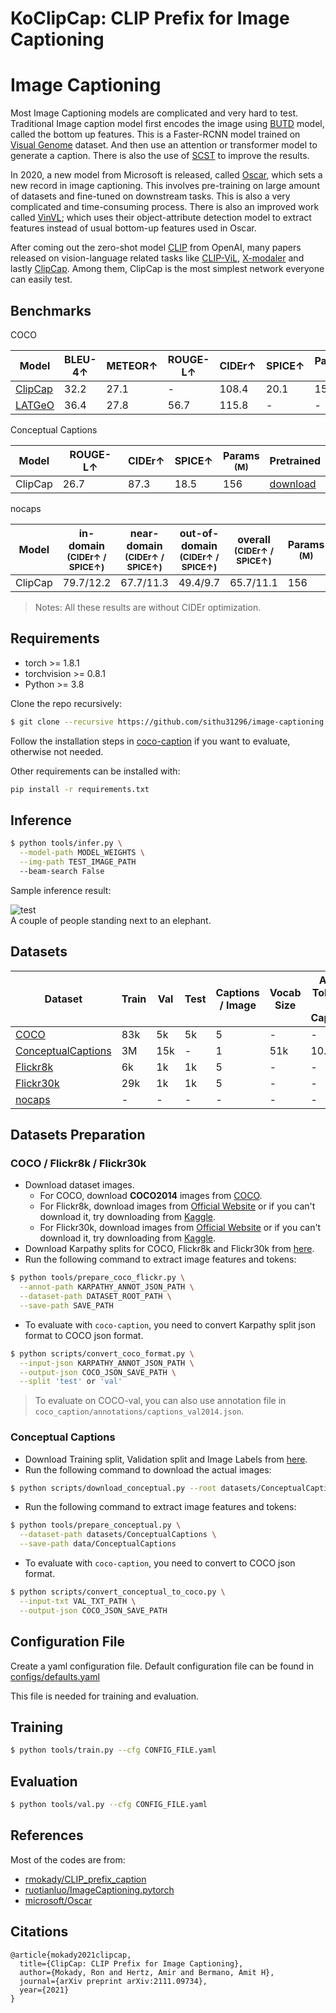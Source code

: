 # KoClipCap: CLIP Prefix for Image Captioning

# Image Captioning 

Most Image Captioning models are complicated and very hard to test. Traditional Image caption model first encodes the image using [BUTD](https://arxiv.org/abs/1707.07998) model, called the bottom up features. This is a Faster-RCNN model trained on [Visual Genome](https://visualgenome.org/) dataset. And then use an attention or transformer model to generate a caption. There is also the use of [SCST](https://arxiv.org/abs/1612.00563) to improve the results.

In 2020, a new model from Microsoft is released, called [Oscar](https://github.com/microsoft/Oscar), which sets a new record in image captioning. This involves pre-training on large amount of datasets and fine-tuned on downstream tasks. This is also a very complicated and time-consuming process. There is also an improved work called [VinVL](https://arxiv.org/abs/2101.00529); which uses their object-attribute detection model to extract features instead of usual bottom-up features used in Oscar.

After coming out the zero-shot model [CLIP](https://arxiv.org/abs/2103.00020) from OpenAI, many papers released on vision-language related tasks like [CLIP-ViL](https://arxiv.org/abs/2107.06383), [X-modaler](https://arxiv.org/abs/2103.17249) and lastly [ClipCap](https://arxiv.org/abs/2111.09734). Among them, ClipCap is the most simplest network everyone can easily test.

## Benchmarks

COCO

Model | BLEU-4↑ | METEOR↑ | ROUGE-L↑ | CIDEr↑ | SPICE↑ | Params <br><sup>(M) | Pretrained
--- | --- | --- | --- | --- | --- | --- | --- 
[ClipCap](https://arxiv.org/abs/2111.09734) | 32.2 | 27.1 | - | 108.4 | 20.1 | 156 | [download](https://drive.google.com/file/d/1IdaBtMSvtyzF0ByVaBHtvM0JYSXRExRX/view?usp=sharing)
[LATGeO](https://arxiv.org/abs/2109.07799) | 36.4 | 27.8 | 56.7 | 115.8 | - | -

Conceptual Captions

Model | ROUGE-L↑ | CIDEr↑ | SPICE↑ | Params <br><sup>(M) | Pretrained
--- | --- | --- | --- | --- | ---
ClipCap | 26.7 | 87.3 | 18.5 | 156 | [download](https://drive.google.com/file/d/14pXWwB4Zm82rsDdvbGguLfx9F8aM7ovT/view?usp=sharing)

nocaps

Model | in-domain <br><sup>(CIDEr↑ / SPICE↑) | near-domain <br><sup>(CIDEr↑ / SPICE↑) | out-of-domain <br><sup>(CIDEr↑ / SPICE↑) | overall <br><sup>(CIDEr↑ / SPICE↑) | Params <br><sup>(M)
--- | --- | --- | --- | --- | ---
ClipCap | 79.7/12.2 | 67.7/11.3 | 49.4/9.7 | 65.7/11.1 | 156

> Notes: All these results are without CIDEr optimization.

## Requirements

* torch >= 1.8.1
* torchvision >= 0.8.1
* Python >= 3.8

Clone the repo recursively:

```bash
$ git clone --recursive https://github.com/sithu31296/image-captioning.git
```

Follow the installation steps in [coco-caption](https://github.com/sithu31296/coco-caption) if you want to evaluate, otherwise not needed.

Other requirements can be installed with:

```bash
pip install -r requirements.txt
```


## Inference

```bash
$ python tools/infer.py \
  --model-path MODEL_WEIGHTS \
  --img-path TEST_IMAGE_PATH
  --beam-search False
```

Sample inference result:

![test](assets/test.jpg)
<br>
A couple of people standing next to an elephant.

## Datasets

Dataset | Train | Val | Test | Captions / Image | Vocab Size | Avg. Tokens / Caption
--- | --- | --- | --- | --- | --- | ---
[COCO](https://cocodataset.org/#home) | 83k | 5k | 5k | 5 | - | -
[ConceptualCaptions](https://ai.google.com/research/ConceptualCaptions) | 3M | 15k | - | 1 | 51k | 10.3
[Flickr8k](https://forms.illinois.edu/sec/1713398) | 6k | 1k | 1k | 5 | - | -
[Flickr30k](http://shannon.cs.illinois.edu/DenotationGraph/) | 29k | 1k | 1k | 5 | - | -
[nocaps](https://nocaps.org/) | - | - | - | - | - | -

## Datasets Preparation

### COCO / Flickr8k / Flickr30k

* Download dataset images.
  * For COCO, download **COCO2014** images from [COCO](https://cocodataset.org/#download).
  * For Flickr8k, download images from [Official Website](https://forms.illinois.edu/sec/1713398) or if you can't download it, try downloading from [Kaggle](https://www.kaggle.com/adityajn105/flickr8k).
  * For Flickr30k, download images from [Official Website](http://shannon.cs.illinois.edu/DenotationGraph/) or if you can't download it, try downloading from [Kaggle](https://www.kaggle.com/hsankesara/flickr-image-dataset).
* Download Karpathy splits for COCO, Flickr8k and Flickr30k from [here](http://cs.stanford.edu/people/karpathy/deepimagesent/caption_datasets.zip).
* Run the following command to extract image features and tokens:

```bash
$ python tools/prepare_coco_flickr.py \
  --annot-path KARPATHY_ANNOT_JSON_PATH \
  --dataset-path DATASET_ROOT_PATH \
  --save-path SAVE_PATH
```

* To evaluate with `coco-caption`, you need to convert Karpathy split json format to COCO json format.

```bash
$ python scripts/convert_coco_format.py \
  --input-json KARPATHY_ANNOT_JSON_PATH \
  --output-json COCO_JSON_SAVE_PATH \
  --split 'test' or 'val'
```

> To evaluate on COCO-val, you can also use annotation file in `coco_caption/annotations/captions_val2014.json`.

### Conceptual Captions

* Download Training split, Validation split and Image Labels from [here](https://ai.google.com/research/ConceptualCaptions/download).
* Run the following command to download the actual images:

```bash
$ python scripts/download_conceptual.py --root datasets/ConceptualCaptions
```

* Run the following command to extract image features and tokens:

```bash
$ python tools/prepare_conceptual.py \
  --dataset-path datasets/ConceptualCaptions \
  --save-path data/ConceptualCaptions
```

* To evaluate with `coco-caption`, you need to convert to COCO json format.

```bash
$ python scripts/convert_conceptual_to_coco.py \
  --input-txt VAL_TXT_PATH \
  --output-json COCO_JSON_SAVE_PATH
```

## Configuration File

Create a yaml configuration file. Default configuration file can be found in [configs/defaults.yaml](configs/defaults.yaml)

This file is needed for training and evaluation.

## Training

```bash
$ python tools/train.py --cfg CONFIG_FILE.yaml
```

## Evaluation

```bash
$ python tools/val.py --cfg CONFIG_FILE.yaml
```

## References

Most of the codes are from:

* [rmokady/CLIP_prefix_caption](https://github.com/rmokady/CLIP_prefix_caption)
* [ruotianluo/ImageCaptioning.pytorch](https://github.com/ruotianluo/ImageCaptioning.pytorch)
* [microsoft/Oscar](https://github.com/microsoft/Oscar)

## Citations

```
@article{mokady2021clipcap,
  title={ClipCap: CLIP Prefix for Image Captioning},
  author={Mokady, Ron and Hertz, Amir and Bermano, Amit H},
  journal={arXiv preprint arXiv:2111.09734},
  year={2021}
}
